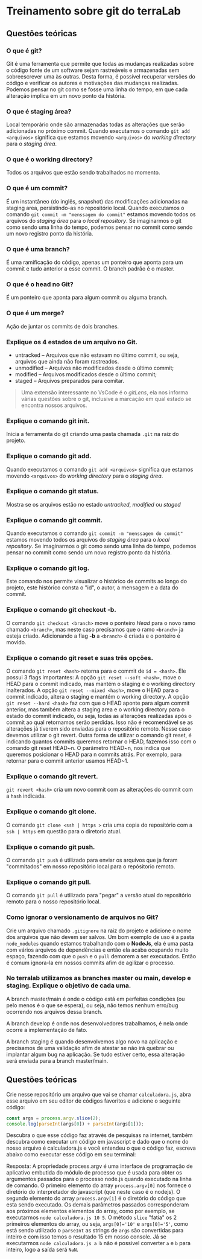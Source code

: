 # Treinamento sobre git do terraLab

## Questões teóricas

### O que é git?
Git é uma ferramenta que permite que todas as mudanças realizadas sobre o código fonte de um software sejam rastreáveis e armazenadas sem sobreescrever uma às outras. Desta forma, é possível recuperar versões do código e verificar os autores e motivações das mudanças realizadas. Podemos pensar no git como se fosse uma linha do tempo, em que cada alteração implica em um novo ponto da história.

### O que é staging área?
Local temporário onde são armazenadas todas as alterações que serão adicionadas no próximo commit. Quando executamos o comando `git add <arquivos>` significa que estamos movendo `<arquivos>` do *working directory* para o *staging área*.

### O que é o working directory?
Todos os arquivos que estão sendo trabalhados no momento.

### O que é um commit?
É um instantâneo (do inglês, snapshot) das modificações adicionadas na staging area, persistindo-as no repositório local. Quando executamos o comando `git commit -m "menssagem do commit"` estamos movendo todos os arquivos do *staging área* para o *local repository*. Se imaginarmos o git como sendo uma linha do tempo, podemos pensar no commit como sendo um novo registro ponto da história.

### O que é uma branch?
É uma ramificação do código, apenas um ponteiro que aponta para um commit e tudo anterior a esse commit. O branch padrão é o master.

### O que é o head no Git?
É um ponteiro que aponta para algum commit ou alguma branch.

### O que é um merge?
Ação de juntar os commits de dois branches.

### Explique os 4 estados de um arquivo no Git.
* untracked – Arquivos que não estavam no último commit, ou seja, arquivos que ainda não foram rastreados.
* unmodified – Arquivos não modificados desde o último commit;
* modified – Arquivos modificados desde o último commit; 
* staged – Arquivos preparados para comitar.
>Uma extensão interessante no VsCode é o *gitLens*, ela nos informa várias questões sobre o git, inclusive a marcação em qual estado se encontra nossos arquivos.

### Explique o comando git init.
Inicia a ferramenta do git criando uma pasta chamada `.git` na raiz do projeto.

### Explique o comando git add.
Quando executamos o comando `git add <arquivos>` significa que estamos movendo `<arquivos>` do *working directory* para o *staging área*.

### Explique o comando git status.
Mostra se os arquivos estão no estado *untracked*, *modified* ou *staged*

### Explique o comando git commit.
Quando executamos o comando `git commit -m "menssagem do commit"` estamos movendo todos os arquivos do *staging área* para o *local repository*. Se imaginarmos o git como sendo uma linha do tempo, podemos pensar no commit como sendo um novo registro ponto da história.

### Explique o comando git log.
Este comando nos permite visualizar o histórico de commits ao longo do projeto, este histórico consta o "id", o autor, a mensagem e a data do commit.

### Explique o comando git checkout -b.
O comando `git checkout <branch>` move o ponteiro *Head* para o novo ramo chamado `<branch>`, mas neste caso precisamos que o ramo `<branch>` ja esteja criado. Adicionando a flag **-b** a `<branch>` é criada e o ponteiro é movido.

### Explique o comando git reset e suas três opções.
O comando `git reset <hash>` retorna para o commit de `id = <hash>`. Ele possui 3 flags importantes: A opção `git reset --soft <hash>`, move o HEAD para o commit indicado, mas mantém o staging e o working directory inalterados. A opção `git reset --mixed <hash>`, move o HEAD para o commit indicado, altera o staging e mantém o working directory. A opção `git reset --hard <hash>` faz com que o HEAD aponte para algum commit anterior, mas também altera a staging area e o working directory para o estado do commit indicado, ou seja, todas as alterações realizadas após o commit ao qual retornamos serão perdidas. Isso não é recomendável se as alterações já tiverem sido enviadas para o repositório remoto. Nesse caso devemos utilizar o git revert.
Outra forma de utilizar o comando git reset, é indicando quantos commits queremos retornar o HEAD, fazemos isso com o comando git reset HEAD~n. O parâmetro HEAD~n, nos indica que queremos posicionar o HEAD para n commits atrás. Por exemplo, para retornar para o commit anterior usamos HEAD~1.

### Explique o comando git revert.
`git revert <hash>` cria um novo commit com as alterações do commit com a `hash` indicada.

### Explique o comando git clone.
O comando `git clone <ssh | https >` cria uma copia do repositório com a `ssh | https` em questão para o diretorio atual.

### Explique o comando git push.
O comando `git push` é utilizado para enviar os arquivos que ja foram "commitados" em nosso repositório local para o repósitorio remoto.

### Explique o comando git pull.
O comando `git pull` é utilizado para "pegar" a versão atual do repositório remoto para o nosso repositório local.

### Como ignorar o versionamento de arquivos no Git?
Crie um arquivo chamado `.gitignore` na raiz do projeto e adicione o nome dos arquivos que não devem ser salvos. Um bom exemplo de uso é a pasta `node_modules` quando estamos trabalhando com o **NodeJs**, ela é uma pasta com vários arquivos de dependências e então ela acaba ocupando muito espaço, fazendo com que o `push` e o `pull` demorem a ser executados. Então é comum ignora-la em nossos commits afim de agilizar o processo.

### No terralab utilizamos as branches master ou main, develop e staging. Explique o objetivo de cada uma.
A branch master/main é onde o código está em perfeitas condições (ou pelo menos é o que se espera), ou seja, não temos nenhum erro/bug ocorrendo nos arquivos dessa branch.

A branch develop é onde nos desenvolvedores trabalhamos, é nela onde ocorre a implementação de fato.

A branch staging é quando desenvolvemos algo novo na aplicação e precisamos de uma validação afim de atestar se não irá quebrar ou implantar algum bug na aplicação. Se tudo estiver certo, essa alteração será enviada para a branch master/main.

## Questões teóricas
Crie nesse repositório um arquivo que vai se chamar `calculadora.js`, abra esse arquivo em seu editor de códigos favoritos e adicione o seguinte código:

~~~javascript
const args = process.argv.slice(2);
console.log(parseInt(args[0]) + parseInt(args[1]));
~~~

Descubra o que esse código faz através de pesquisas na internet, também
descubra como executar um código em javascript e dado que o nome do nosso arquivo é calculadora.js e você entendeu o que o código faz, escreva abaixo como executar esse código em seu terminal:

Resposta: A propriedade process.argv é uma interface de programação de aplicativo embutida do módulo de processo que é usada para obter os argumentos passados para o processo node.js quando executado na linha de comando. O primeiro elemento do array `process.argv[0]` nos fornece o diretório do interpretador do javascript (que neste caso é o nodejs). O segundo elemento do array `process.argv[1]` é o diretório do código que esta sendo executado. Os demais parâmetros passados corresponderam aos próximos elementos elementos do array, como por exemplo, se executarmos `node calculadora.js 10 5`. O método `slice` "fatia" os 2 primeiros elementos do array, ou seja, `args[0]='10'` e `args[0]='5'`, como está sendo utilizado o `parseInt` as strings de `args` são convertidas para inteiro e com isso temos o resultado 15 em nosso console. Já se executarmos `node calculadora.js a b` não é possivel converter `a` e `b` para inteiro, logo a saída será `NaN`.